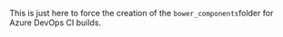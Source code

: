 This is just here to force the creation of the `bower_components`folder for Azure DevOps CI builds.
